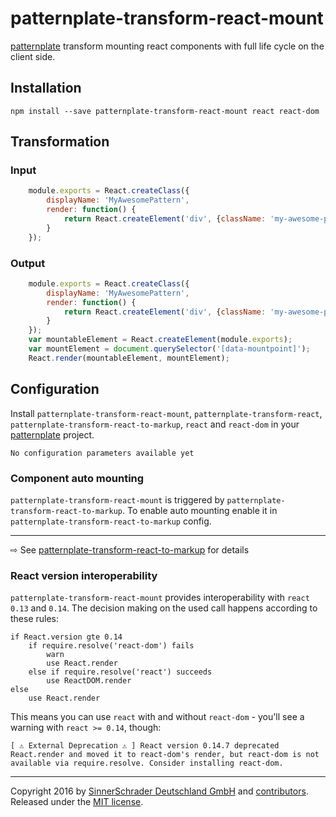 # patternplate-transform-react-mount
[patternplate](/sinnerschrader/patternplate) transform mounting react components with full life cycle on the client side.

## Installation
```shell
npm install --save patternplate-transform-react-mount react react-dom
```

## Transformation
### Input
```js
	module.exports = React.createClass({
		displayName: 'MyAwesomePattern',
		render: function() {
			return React.createElement('div', {className: 'my-awesome-pattern'}, 'My awesome Pattern.');
		}
	});
```
### Output
```js
	module.exports = React.createClass({
		displayName: 'MyAwesomePattern',
		render: function() {
			return React.createElement('div', {className: 'my-awesome-pattern'}, 'My awesome Pattern.');
		}
	});
	var mountableElement = React.createElement(module.exports);
	var mountElement = document.querySelector('[data-mountpoint]');
	React.render(mountableElement, mountElement);
```

## Configuration
Install `patternplate-transform-react-mount`, `patternplate-transform-react`, `patternplate-transform-react-to-markup`, `react` and `react-dom` in your [patternplate](https://github.com/sinnerschrader/patternplate) project.

```
No configuration parameters available yet
```

### Component auto mounting
`patternplate-transform-react-mount` is triggered by `patternplate-transform-react-to-markup`. To enable auto mounting enable it in `patternplate-transform-react-to-markup` config.

---
⇨ See [patternplate-transform-react-to-markup](https://github.com/sinnerschrader/patternplate-transform-react-to-markup#component-auto-mounting) for details


### React version interoperability
`patternplate-transform-react-mount` provides interoperability with `react` `0.13` and `0.14`. The decision making on the used call happens according to these rules:

```
if React.version gte 0.14
	if require.resolve('react-dom') fails
		warn
		use React.render
	else if require.resolve('react') succeeds
		use ReactDOM.render
else
	use React.render
```


This means you can use `react` with and without `react-dom` - you'll see a warning with `react >= 0.14`, though:

```shell
[ ⚠ External Deprecation ⚠ ] React version 0.14.7 deprecated React.render and moved it to react-dom's render, but react-dom is not available via require.resolve. Consider installing react-dom.
```

---
Copyright 2016 by [SinnerSchrader Deutschland GmbH](https://github.com/sinnerschrader) and [contributors](./graphs/contributors). Released under the [MIT license]('./license.md').
